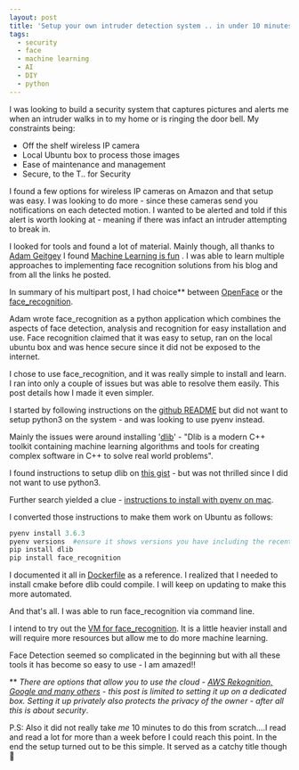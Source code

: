 ```yaml
---
layout: post
title: 'Setup your own intruder detection system .. in under 10 minutes'
tags:
  - security
  - face
  - machine learning
  - AI
  - DIY
  - python
---
```


I was looking to build a security system that captures pictures and alerts me when an intruder walks in to my home or is ringing the door bell. My constraints being:
* Off the shelf wireless IP camera
* Local Ubuntu box to process those images
* Ease of maintenance and management
* Secure, to the T.. for Security

I found a few options for wireless IP cameras on Amazon and that setup was easy. I was looking to do more - since these cameras send you notifications on each detected motion. I wanted to be alerted and told if this alert is worth looking at - meaning if there was infact an intruder attempting to break in.

I looked for tools and found a lot of material. Mainly though,
all thanks to [Adam Geitgey](https://medium.com/@ageitgey) I found [Machine Learning is fun](https://medium.com/@ageitgey/machine-learning-is-fun-80ea3ec3c471) . I was able to learn multiple approaches to implementing face recognition solutions from his blog and from all the links he posted.

In summary of his multipart post, I had choice** between
 [OpenFace](https://github.com/cmusatyalab/openface) or the [face_recognition](https://github.com/ageitgey/face_recognition#face-recognition).

 Adam wrote face_recognition as a python application which combines the aspects of face detection, analysis and recognition for easy installation and use. Face recognition claimed that it was easy to setup, ran on the local ubuntu box and was hence secure since it did not be exposed to the internet.

I chose to use face_recognition, and it was really simple to install and learn. I ran into only a couple of issues but was able to resolve them easily. This post details how I made it even simpler.

I started by following instructions on the [github README](https://github.com/ageitgey/face_recognition#face-recognition) but did not want to setup python3 on the system - and was looking to use pyenv instead.

Mainly the issues were around installing '[dlib](https://pypi.org/project/dlib/)' - "Dlib is a modern C++ toolkit containing machine learning algorithms and tools for creating complex software in C++ to solve real world problems".

I found instructions to setup dlib on [this gist](https://gist.github.com/ageitgey/629d75c1baac34dfa5ca2a1928a7aeaf) -
but was not thrilled since I did not want to use python3.

Further search yielded a clue -  [instructions to install with pyenv on mac]( https://medium.com/@kojiitp/install-dlib-with-pyenv-d348cb402ac5).

I converted those instructions to make them work on Ubuntu as follows:

```python
pyenv install 3.6.3
pyenv versions  #ensure it shows versions you have including the recently installed 3.6.3
pip install dlib
pip install face_recognition
```

I documented it all in  [Dockerfile](https://github.com/betarelease/face_recognition_docker/blob/master/Dockerfile) as a reference. I realized that I needed to install cmake before dlib could compile. I will keep on updating to make this more automated.

And that's all. I was able to run face_recognition via command line.

I intend to try out the [VM for face_recognition](https://medium.com/@ageitgey/try-deep-learning-in-python-now-with-a-fully-pre-configured-vm-1d97d4c3e9b). It is a little heavier install and will require more resources but allow me to do more machine learning.

Face Detection seemed so complicated in the beginning but with all these tools it has become so easy to use - I am amazed!!


** _There are options that allow you to use the cloud - [AWS Rekognition, Google and many others](https://www.kairos.com/blog/face-recognition-kairos-vs-microsoft-vs-google-vs-amazon-vs-opencv) - this post is limited to setting it up on a dedicated box. Setting it up privately also protects the privacy of the owner - after all this is about security_.

P.S: Also it did not really take _me_ 10 minutes to do this from scratch....I read and read a lot for more than a week before I could reach this point. In the end the setup turned out to be this simple. It served as a catchy title though :money_mouth_face:
